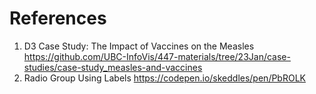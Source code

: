 # References
1. D3 Case Study: The Impact of Vaccines on the Measles
https://github.com/UBC-InfoVis/447-materials/tree/23Jan/case-studies/case-study_measles-and-vaccines
2. Radio Group Using Labels https://codepen.io/skeddles/pen/PbROLK